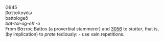G945  
βαττολογέω  
battologeō  
*bat-tol-og-eh‘-o*  
From Βάττος Battos (a proverbial stammerer) and [3056](g3056) to
*stutter*, that is, (by implication) to *prate* tediously: - use vain
repetitions.  
